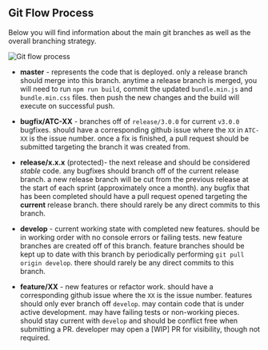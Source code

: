 ## Git Flow Process

Below you will find information about the main git branches as well as the overall branching strategy.

![Git flow process](images/git-flow-process.jpg)  

- **master** - represents the code that is deployed. only a release branch should merge into this branch. anytime a release branch is merged, you will need to run `npm run build`, commit the updated `bundle.min.js` and `bundle.min.css` files. then push the new changes and the build will execute on successful push.

- **bugfix/ATC-XX** - branches off of `release/3.0.0` for current `v3.0.0` bugfixes. should have a corresponding github issue where the `XX` in `ATC-XX` is the issue number. once a fix is finished, a pull request should be submitted targeting the branch it was created from.

- **release/x.x.x** (protected)- the next release and should be considered _stable_ code. any bugfixes should branch off of the current release branch. a new release branch will be cut from the previous release at the start of each sprint (approximately once a month). any bugfix that has been completed should have a pull request opened targeting the **current** release branch. there should rarely be any direct commits to this branch.

- **develop** - current working state with completed new features. should be in working order with no console errors or failing tests. new feature branches are created off of this branch. feature branches should be kept up to date with this branch by periodically performing `git pull origin develop`. there should rarely be any direct commits to this branch.

- **feature/XX** - new features or refactor work. should have a corresponding github issue where the `XX` is the issue number. features should only ever branch off `develop`. may contain code that is under active development. may have failing tests or non-working pieces. should stay current with `develop` and should be conflict free when submitting a PR. developer may open a [WIP] PR for visibility, though not required.
